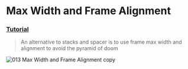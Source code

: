# Max Width and Frame Alignment
### [Tutorial](https://designcode.io/swiftui-handbook-max-width-and-frame-alignment)
> An alternative to stacks and spacer is to use frame max width and alignment to avoid the pyramid of doom

![013 Max Width and Frame Alignment copy](https://github.com/mrgsdev/DesignCode/assets/157994617/b939bc50-a0ed-4c42-a7bc-db8848979e61)  
 
